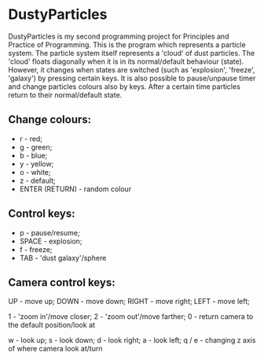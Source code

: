 # DustyParticles
DustyParticles is my second programming project for Principles and Practice of Programming.
This is the program which represents a particle system.
The particle system itself represents a 'cloud' of dust particles.
The 'cloud' floats diagonally when it is in its normal/default behaviour (state).
However, it changes when states are switched (such as 'explosion', 'freeze', 'galaxy')
by pressing certain keys.
It is also possible to pause/unpause timer and change particles colours also by keys.
After a certain time particles return to their normal/default state.
## Change colours:

- r - red; 
- g - green; 
- b - blue; 
- y - yellow; 
- o - white; 
- z - default; 
- ENTER (RETURN) - random colour

## Control keys:

- p - pause/resume; 
- SPACE - explosion; 
- f - freeze;
- TAB - 'dust galaxy'/sphere

## Camera control keys:

UP - move up; DOWN - move down; RIGHT - move right; LEFT - move left;

1 - 'zoom in'/move closer; 2 - 'zoom out'/move farther; 0 - return camera to the default position/look at

w - look up; s - look down; d - look right; a - look left; q / e - changing z axis of where camera look at/turn
